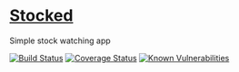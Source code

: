 # [Stocked](http://stocked.cc)
Simple stock watching app

[![Build Status](https://travis-ci.org/developerDemetri/stocked.svg?branch=master)](https://travis-ci.org/developerDemetri/stocked)
[![Coverage Status](https://coveralls.io/repos/github/developerDemetri/stocked/badge.svg)](https://coveralls.io/github/developerDemetri/stocked)
[![Known Vulnerabilities](https://snyk.io/test/github/developerDemetri/stocked/badge.svg)](https://snyk.io/test/github/developerDemetri/stocked)

